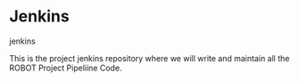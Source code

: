 # Jenkins
jenkins

This is the project jenkins repository where we will write and maintain all the ROBOT Project Pipeliine Code.